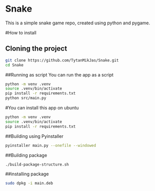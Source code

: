 # Snake
This is a simple snake game repo, created using python and pygame.

#How to install
## Cloning the project
```bash
git clone https://github.com/TytanMikJas/Snake.git
cd Snake
```

##Running as script
You can run the app as a script

```bash
python -m venv .venv
source .venv/bin/activate
pip install -r requirements.txt
python src/main.py
```

#You can install this app on ubuntu
```bash
python -m venv .venv
source .venv/bin/activate
pip install -r requirements.txt
```

##Building using Pyinstaller
```bash
pyinstaller main.py --onefile --windowed
```

##Building package
```bash
./build-package-structure.sh
```

##installing package 
```bash
sudo dpkg -i main.deb
```


